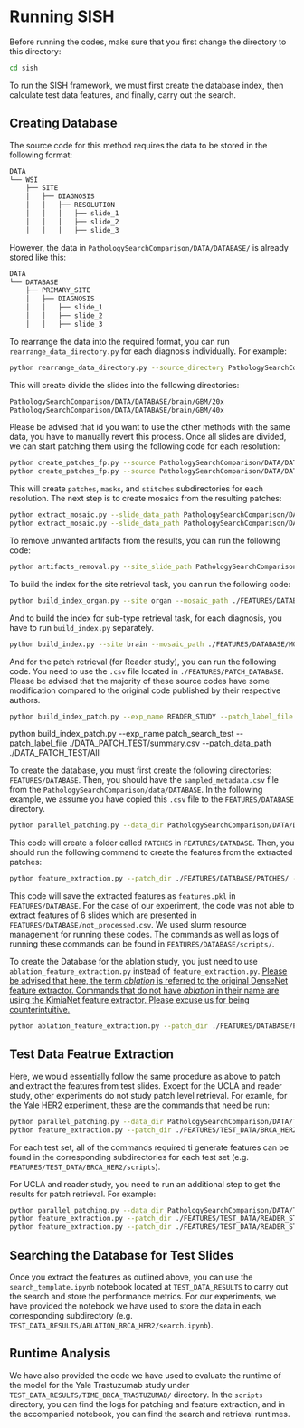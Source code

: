# Running SISH
Before running the codes, make sure that you first change the directory to this directory:
```bash
cd sish
```
To run the SISH framework, we must first create the database index, then calculate test data features, and finally, carry out the search.

## Creating Database
The source code for this method requires the data to be stored in the following format:
```bash
DATA
└── WSI
    ├── SITE
    │   ├── DIAGNOSIS
    │   │   ├── RESOLUTION
    │   │   │   ├── slide_1
    │   │   │   ├── slide_2
    │   │   │   ├── slide_3
```
However, the data in `PathologySearchComparison/DATA/DATABASE/` is already stored like this:
```bash
DATA
└── DATABASE
    ├── PRIMARY_SITE
    │   ├── DIAGNOSIS
    │   │   ├── slide_1
    │   │   ├── slide_2
    │   │   ├── slide_3
```
To rearrange the data into the required format, you can run `rearrange_data_directory.py` for each diagnosis individually. For example:
```bash
python rearrange_data_directory.py --source_directory PathologySearchComparison/DATA/DATABASE/brain/GBM
```
This will create divide the slides into the following directories:
```bash
PathologySearchComparison/DATA/DATABASE/brain/GBM/20x
PathologySearchComparison/DATA/DATABASE/brain/GBM/40x
```
Please be advised that id you want to use the other methods with the same data, you have to manually revert this process. Once all slides are divided, we can start patching them using the following code for each resolution:
```bash
python create_patches_fp.py --source PathologySearchComparison/DATA/DATABASE/brain/GBM/20x/ --step_size 1024 --patch_size 1024 --seg --patch --stitch --save_dir ./FEATURES/DATABASE/PATCHES/brain/LGG/20x --preset tcga.csv
python create_patches_fp.py --source PathologySearchComparison/DATA/DATABASE/brain/GBM/40x/ --step_size 2048 --patch_size 2048 --seg --patch --stitch --save_dir ./FEATURES/DATABASE/PATCHES/brain/LGG/40x --preset tcga.csv
```
This will create `patches`, `masks`, and `stitches` subdirectories for each resolution. The next step is to  create mosaics from the resulting patches:
```bash
python extract_mosaic.py --slide_data_path PathologySearchComparison/DATA/DATABASE/brain/GBM/20x/ --slide_patch_path ./FEATURES/DATABASE/PATCHES/brain/LGG/20x/patches/ --save_path ./FEATURES/DATABASE/MOSAICS/brain/LGG/20x/
python extract_mosaic.py --slide_data_path PathologySearchComparison/DATA/DATABASE/brain/GBM/20x/ --slide_patch_path ./FEATURES/DATABASE/PATCHES/brain/LGG/40x/patches/ --save_path ./FEATURES/DATABASE/MOSAICS/brain/LGG/40x/
```
To remove unwanted artifacts from the results, you can run the following code:
```bash
python artifacts_removal.py --site_slide_path PathologySearchComparison/DATA/DATABASE/brain  --site_mosaic_path ./FEATURES/DATABASE/MOSAICS/brain
```
To build the index for the site retrieval task, you can run the following code:
```bash
python build_index_organ.py --site organ --mosaic_path ./FEATURES/DATABASE/MOSAICS/ --slide_path PathologySearchComparison/DATA/DATABASE --slide_ext .svs --checkpoint ./checkpoints/model_9.pt --codebook_semantic ./checkpoints/codebook_semantic.pt
```
And to build the index for sub-type retrieval task, for each diagnosis, you have to run `build_index.py` separately.
```bash
python build_index.py --site brain --mosaic_path ./FEATURES/DATABASE/MOSAICS/ --slide_path PathologySearchComparison/DATA/DATABASE --slide_ext .svs --checkpoint ./checkpoints/model_9.pt --codebook_semantic ./checkpoints/codebook_semantic.pt
```
And for the patch retrieval (for Reader study), you can run the following code. You need to use the `.csv` file located in `./FEATURES/PATCH_DATABASE`. Please be advised that the majority of these source codes have some modification compared to the original code published by their respective authors.
```bash
python build_index_patch.py --exp_name READER_STUDY --patch_label_file ./FEATURES/PATCH_DATABASE/summary.csv --patch_data_path ./FEATURES/PATCH_DATABASE/ALL
```





python build_index_patch.py --exp_name patch_search_test --patch_label_file ./DATA_PATCH_TEST/summary.csv --patch_data_path ./DATA_PATCH_TEST/All





To create the database, you must first create the following directories: `FEATURES/DATABASE`. Then, you should have the `sampled_metadata.csv` file from the `PathologySearchComparison/data/DATABASE`. In the following example, we assume you have copied this `.csv` file to the `FEATURES/DATABASE` directory.
```bash
python parallel_patching.py --data_dir PathologySearchComparison/DATA/DATABASE/ --metadata_path ./FEATURES/DATABASE/sampled_metadata.csv --experiment DATABASE --save_dir ./FEATURES/DATABASE/PATCHES --num_processes 16
```
This code will create a folder called `PATCHES` in `FEATURES/DATABASE`. Then, you should run the following command to create the features from the extracted patches:
```bash
python feature_extraction.py --patch_dir ./FEATURES/DATABASE/PATCHES/ --experiment DATABASE --extracted_features_save_adr ./FEATURES/DATABASE/features.pkl --batch_size 256 --use_gpu True
```
This code will save the extracted features as `features.pkl` in `FEATURES/DATABASE`. For the case of our experiment, the code was not able to extract features of 6 slides which are presented in `FEATURES/DATABASE/not_processed.csv`. We used slurm resource management for running these codes. The commands as well as logs of running these commands can be found in `FEATURES/DATABASE/scripts/`.

To create the Database for the ablation study, you just need to use `ablation_feature_extraction.py` instead of `feature_extraction.py`. <ins>Please be advised that here, the term *ablation* is referred to the original DenseNet feature extractor. Commands that do not have *ablation* in their name are using the KimiaNet feature extractor. Please excuse us for being counterintuitive.</ins>
```bash
python ablation_feature_extraction.py --patch_dir ./FEATURES/DATABASE/PATCHES/ --experiment ABLATION_DATABASE --extracted_features_save_adr ./FEATURES/ABLATION_DATABASE/features.pkl --batch_size 256 --use_gpu True
```

## Test Data Featrue Extraction
Here, we would essentially follow the same procedure as above to patch and extract the features from test slides. Except for the UCLA and reader study, other experiments do not study patch level retrieval. For examle, for the Yale HER2 experiment, these are the commands that need be run:
```bash
python parallel_patching.py --data_dir PathologySearchComparison/DATA/TEST_DATA/BRCA_HER2/ --metadata_path ./FEATURES/TEST_DATA/BRCA_HER2/test_metadata.csv --experiment BRCA_HER2 --save_dir ./FEATURES/TEST_DATA/BRCA_HER2/PATCHES --num_processes 8
python feature_extraction.py --patch_dir ./FEATURES/TEST_DATA/BRCA_HER2/PATCHES/ --experiment BRCA_HER2 --extracted_features_save_adr ./FEATURES/TEST_DATA/BRCA_HER2/features.pkl --batch_size 256 --use_gpu True
```
For each test set, all of the commands required ti generate features can be found in the corresponding subdirectories for each test set (e.g. `FEATURES/TEST_DATA/BRCA_HER2/scripts`).

For UCLA and reader study, you need to run an additional step to get the results for patch retrieval. For example:
```bash
python parallel_patching.py --data_dir PathologySearchComparison/DATA/TEST_DATA/READER_STUDY/ --metadata_path ./FEATURES/TEST_DATA/READER_STUDY/test_metadata.csv --experiment READER_STUDY --save_dir ./FEATURES/TEST_DATA/READER_STUDY/PATCHES --num_processes 8
python feature_extraction.py --patch_dir ./FEATURES/TEST_DATA/READER_STUDY/PATCHES/ --experiment READER_STUDY --extracted_features_save_adr ./FEATURES/TEST_DATA/READER_STUDY/features.pkl --batch_size 256 --use_gpu True
python feature_extraction.py --patch_dir ./FEATURES/TEST_DATA/READER_STUDY/QUERY_PATCHES/ --experiment READER_STUDY --extracted_features_save_adr ./FEATURES/TEST_DATA/READER_STUDY/query_features.pkl --batch_size 256 --use_gpu True
```

## Searching the Database for Test Slides
Once you extract the features as outlined above, you can use the `search_template.ipynb` notebook located at `TEST_DATA_RESULTS` to carry out the search and store the performance metrics. For our experiments, we have provided the notebook we have used to store the data in each corresponding subdirectory (e.g. `TEST_DATA_RESULTS/ABLATION_BRCA_HER2/search.ipynb`).

## Runtime Analysis
We have also provided the code we have used to evaluate the runtime of the model for the Yale Trastuzumab study under `TEST_DATA_RESULTS/TIME_BRCA_TRASTUZUMAB/` directory. In the `scripts` directory, you can find the logs for patching and feature extraction, and in the accompanied notebook, you can find the search and retrieval runtimes.
